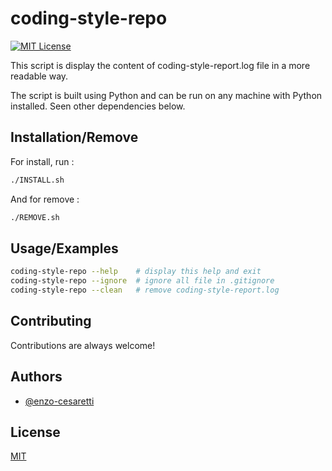 # coding-style-repo

[![MIT License](https://img.shields.io/badge/License-MIT-green.svg)](https://choosealicense.com/licenses/mit/)

This script is display the content of coding-style-report.log file in a more readable way.

The script is built using Python and can be run on any machine with Python installed. Seen other dependencies below.

## Installation/Remove

For install, run :

```bash
./INSTALL.sh
```

And for remove :

```bash
./REMOVE.sh
```

## Usage/Examples

```bash
coding-style-repo --help    # display this help and exit
coding-style-repo --ignore  # ignore all file in .gitignore
coding-style-repo --clean   # remove coding-style-report.log
```

## Contributing

Contributions are always welcome!

## Authors

- [@enzo-cesaretti](https://www.github.com/enzo-cesaretti)

## License

[MIT](https://choosealicense.com/licenses/mit/)
